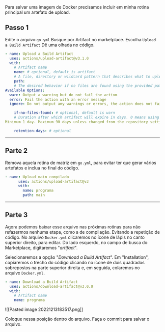 
Para salvar uma imagem de Docker precisamos incluir em minha rotina principal um artefato de upload. 

## Passo 1

Edite o arquivo `go.yml`
Busque por Artifact no marketplace.  Escolha  `Upload a Build Artifact`
Dê uma olhada no código.

```yaml
- name: Upload a Build Artifact
  uses: actions/upload-artifact@v3.1.0
  with:
    # Artifact name
    name: # optional, default is artifact
    # A file, directory or wildcard pattern that describes what to upload
    path: 
    # The desired behavior if no files are found using the provided path.
Available Options:
  warn: Output a warning but do not fail the action
  error: Fail the action with an error message
  ignore: Do not output any warnings or errors, the action does not fail

    if-no-files-found: # optional, default is warn
    # Duration after which artifact will expire in days. 0 means using default retention.
Minimum 1 day. Maximum 90 days unless changed from the repository settings page.

    retention-days: # optional
```

----

## Parte 2

Remova aquela rotina de matriz em `go.yml`, para evitar ter que gerar vários artefatos e inclua no final do código. 

```yaml
- name: Upload main compilado
      uses: actions/upload-artifact@v3
      with:
        name: programa
        path: main
```

----

## Parte 3

Agora podemos baixar esse arquivo nas próximas rotinas para não refazermos nenhuma etapa, como a de compilação. Evitando a repetição de código. No arquivo `Docker.yml` clicaremos no ícone de lápis no canto superior direito, para editar. Do lado esquerdo, no campo de busca do Marketplace, digitaremos "_artifact_".

Selecionaremos a opção "_Download a Build Artifact_". Em "Installation", copiaremos o trecho do código clicando no ícone de dois quadrados sobrepostos na parte superior direita e, em seguida, colaremos no arquivo `Docker.yml`.

```yaml
- name: Download a Build Artifact
  uses: actions/download-artifact@v3.0.0
  with:
    # Artifact name
    name: programa
```

![[Pasted image 20221213183517.png]]

Coloque nessa posição dentro do arquivo. Faça o commit para salvar o arquivo.